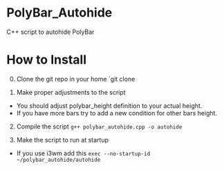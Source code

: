 # PolyBar_Autohide
C++ script to autohide PolyBar

# How to Install
0. Clone the git repo in your home `git clone 

1. Make proper adjustments to the script
  - You should adjust polybar_height definition to your actual height.
  - If you have more bars try to add a new condition for other bars height.
  
2. Compile the script `g++ polybar_autohide.cpp -o autohide`

3. Make the script to run at startup
  - If you use i3wm add this `exec --no-startup-id ~/polybar_autohide/autohide`
